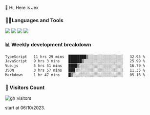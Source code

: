  👋 Hi, Here is Jex

 

### 🧑‍💻Languages and Tools

<code><a href="https://react.dev"><img src="https://api.iconify.design/logos:react.svg" /></a></code>
<code><a href="https://github.com/vuejs/core"><img src="https://api.iconify.design/logos:vue.svg" /></a></code> 
<code><a href="https://github.com/microsoft/TypeScript"><img src="https://api.iconify.design/logos:typescript-icon.svg" /></a></code>
<code><a href="https://threejs.org/"><img src="https://api.iconify.design/logos:threejs.svg" /></a></code>

### 📊 Weekly development breakdown

<!--START_SECTION:waka-->

```txt
TypeScript   11 hrs 29 mins  ████████▒░░░░░░░░░░░░░░░░   32.95 %
JavaScript   9 hrs 3 mins    ██████▒░░░░░░░░░░░░░░░░░░   25.99 %
Vue.js       5 hrs 51 mins   ████▒░░░░░░░░░░░░░░░░░░░░   16.79 %
JSON         3 hrs 57 mins   ███░░░░░░░░░░░░░░░░░░░░░░   11.35 %
Markdown     1 hr 47 mins    █▒░░░░░░░░░░░░░░░░░░░░░░░   05.16 %
```

<!--END_SECTION:waka-->


### 👀 Visitors Count

![gh_visitors](https://profile-counter.glitch.me/jexlau/count.svg)

start at 06/10/2023.
